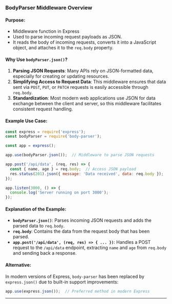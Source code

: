 

### BodyParser Middleware Overview

#### Purpose:
- Middleware function in Express 
- Used to parse incoming request payloads as JSON.
- It reads the body of incoming requests, converts it into a JavaScript object, and attaches it to the `req.body` property.

#### Why Use `bodyParser.json()`?
1. **Parsing JSON Requests**: Many APIs rely on JSON-formatted data, especially for creating or updating resources.
2. **Simplifying Access to Request Data**: This middleware ensures that data sent via `POST`, `PUT`, or `PATCH` requests is easily accessible through `req.body`.
3. **Standardization**: Most modern web applications use JSON for data exchange between the client and server, so this middleware facilitates consistent request handling.

#### Example Use Case:

```javascript
const express = require('express');
const bodyParser = require('body-parser');

const app = express();

app.use(bodyParser.json());  // Middleware to parse JSON requests

app.post('/api/data', (req, res) => {
  const { name, age } = req.body;  // Access JSON payload
  res.status(201).json({ message: 'Data received', data: req.body });
});

app.listen(3000, () => {
  console.log('Server running on port 3000');
});
```

#### Explanation of the Example:
- **`bodyParser.json()`**: Parses incoming JSON requests and adds the parsed data to `req.body`.
- **`req.body`**: Contains the data from the request body that has been parsed.
- **`app.post('/api/data', (req, res) => { ... })`**: Handles a POST request to the `/api/data` endpoint, extracting `name` and `age` from `req.body` and sending back a response.

#### Alternative:
In modern versions of Express, `body-parser` has been replaced by `express.json()` due to built-in support improvements:

```javascript
app.use(express.json());  // Preferred method in modern Express
```

---

